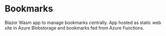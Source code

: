 # Bookmarks

Blazor Wasm app to manage bookmarks centrally.
App hosted as static web site in Azure Blobstorage and bookmarks fed from Azure Functions.


